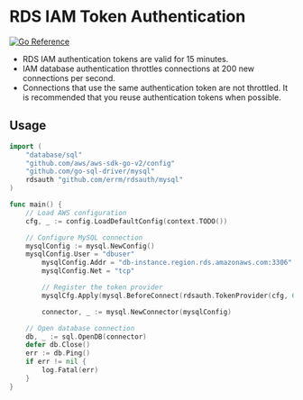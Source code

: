 # RDS IAM Token Authentication

[![Go Reference](https://pkg.go.dev/badge/github.com/errm/rdsauth.svg)](https://pkg.go.dev/github.com/errm/rdsauth)

* RDS IAM authentication tokens are valid for 15 minutes.
* IAM database authentication throttles connections at 200 new connections per second.
* Connections that use the same authentication token are not throttled. It is recommended that you reuse authentication tokens when possible.

## Usage

```go
import (
	"database/sql"
	"github.com/aws/aws-sdk-go-v2/config"
	"github.com/go-sql-driver/mysql"
	rdsauth "github.com/errm/rdsauth/mysql"
)

func main() {
	// Load AWS configuration
	cfg, _ := config.LoadDefaultConfig(context.TODO())

	// Configure MySQL connection
	mysqlConfig := mysql.NewConfig()
	mysqlConfig.User = "dbuser"
        mysqlConfig.Addr = "db-instance.region.rds.amazonaws.com:3306"
        mysqlConfig.Net = "tcp"

        // Register the token provider
        mysqlCfg.Apply(mysql.BeforeConnect(rdsauth.TokenProvider(cfg, 60*time.Second)))

        connector, _ := mysql.NewConnector(mysqlConfig)

	// Open database connection
	db, _ := sql.OpenDB(connector)
	defer db.Close()
	err := db.Ping()
	if err != nil {
		log.Fatal(err)
	}
}
```

